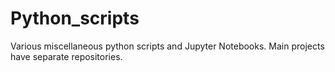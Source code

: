 # Python_scripts

Various miscellaneous python scripts and Jupyter Notebooks. Main projects have separate repositories.
